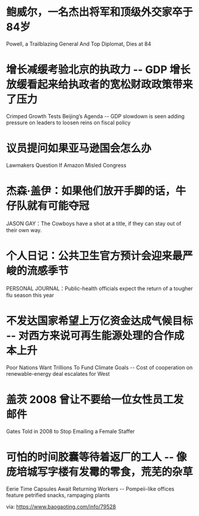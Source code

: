 [#]: subject: "华尔街日报简讯-2021-10-19"
[#]: via: "https://www.baogaoting.com/info/79528"
[#]: author: "https://www.baogaoting.com/info/79528"
[#]: collector: "guevaraya"
[#]: translator: "guevaraya "
[#]: reviewer: " "
[#]: publisher: " "
[#]: url: " "

# 鲍威尔，一名杰出将军和顶级外交家卒于84岁
Powell, a Trailblazing General And Top Diplomat, Dies at 84
# 增长减缓考验北京的执政力 -- GDP 增长放缓看起来给执政者的宽松财政政策带来了压力
Crimped Growth Tests Beijing’s Agenda -- GDP slowdown is seen adding pressure on leaders to loosen reins on fiscal policy
# 议员提问如果亚马逊国会怎么办
Lawmakers Question If Amazon Misled Congress
# 杰森·盖伊：如果他们放开手脚的话，牛仔队就有可能夺冠
JASON GAY：The Cowboys have a shot at a title, if they can stay out of their own way. 
# 个人日记：公共卫生官方预计会迎来最严峻的流感季节
PERSONAL JOURNAL：Public-health officials expect the return of a tougher flu season this year
# 不发达国家希望上万亿资金达成气候目标 -- 对西方来说可再生能源处理的合作成本上升
Poor Nations Want Trillions To Fund Climate Goals -- Cost of cooperation on renewable-energy deal escalates for West
# 盖茨 2008 曾让不要给一位女性员工发邮件
Gates Told in 2008 to Stop Emailing a Female Staffer
# 可怕的时间胶囊等待着返厂的工人 -- 像庞培城写字楼有发霉的零食，荒芜的杂草
Eerie Time Capsules Await Returning Workers -- Pompeii-like offices feature petrified snacks, rampaging plants

via: https://www.baogaoting.com/info/79528
